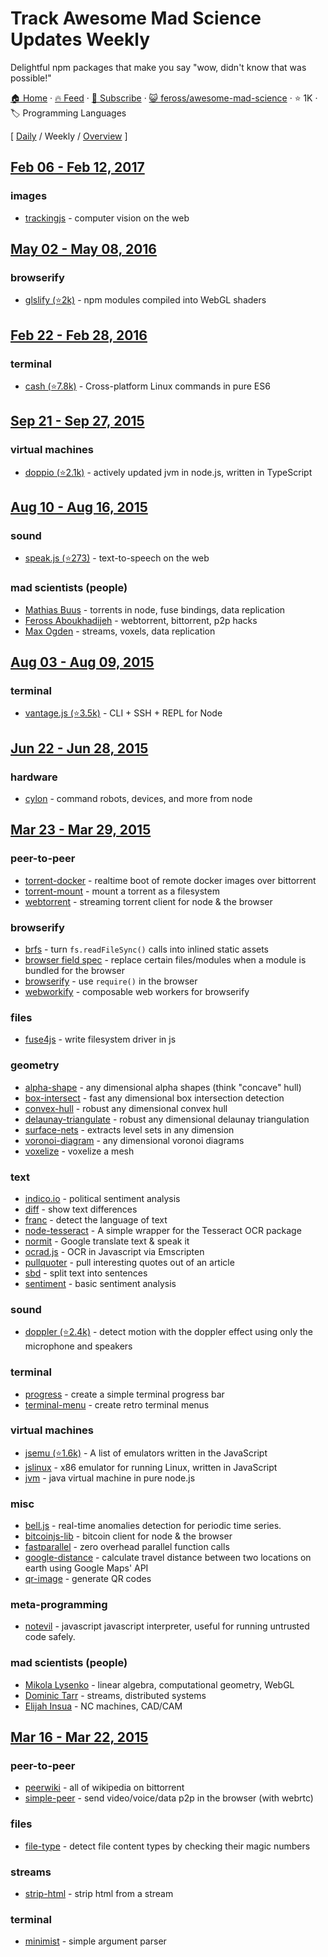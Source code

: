 # Track Awesome Mad Science Updates Weekly

Delightful npm packages that make you say "wow, didn't know that was possible!"

[🏠 Home](/README.md) · [🔥 Feed](https://test.trackawesomelist.com/feross/awesome-mad-science/week/feed.xml) · [📮 Subscribe](https://trackawesomelist.us17.list-manage.com/subscribe?u=d2f0117aa829c83a63ec63c2f&id=36a103854c) · [😺 feross/awesome-mad-science](https://github.com/feross/awesome-mad-science/blob/master/README.md) · ⭐ 1K · 🏷️ Programming Languages

[ [Daily](/content/feross/awesome-mad-science/README.md) / Weekly / [Overview](/content/feross/awesome-mad-science/readme/README.md) ]



## [Feb 06 - Feb 12, 2017](/content/2017/6/README.md)

### images

*   [trackingjs](https://trackingjs.com/) - computer vision on the web

## [May 02 - May 08, 2016](/content/2016/18/README.md)

### browserify

*   [glslify (⭐2k)](https://github.com/stackgl/glslify) - npm modules compiled into WebGL shaders

## [Feb 22 - Feb 28, 2016](/content/2016/8/README.md)

### terminal

*   [cash (⭐7.8k)](https://github.com/dthree/cash) - Cross-platform Linux commands in pure ES6

## [Sep 21 - Sep 27, 2015](/content/2015/38/README.md)

### virtual machines

*   [doppio (⭐2.1k)](https://github.com/plasma-umass/doppio) - actively updated jvm in node.js, written in TypeScript

## [Aug 10 - Aug 16, 2015](/content/2015/32/README.md)

### sound

*   [speak.js (⭐273)](https://github.com/mattytemple/speak-js) - text-to-speech on the web

### mad scientists (people)

*   [Mathias Buus](https://github.com/mafintosh) - torrents in node, fuse bindings, data replication
*   [Feross Aboukhadijeh](https://github.com/feross) - webtorrent, bittorrent, p2p hacks
*   [Max Ogden](https://github.com/maxogden) - streams, voxels, data replication

## [Aug 03 - Aug 09, 2015](/content/2015/31/README.md)

### terminal

*   [vantage.js (⭐3.5k)](https://github.com/dthree/vantage) - CLI + SSH + REPL for Node

## [Jun 22 - Jun 28, 2015](/content/2015/25/README.md)

### hardware

*   [cylon](https://www.npmjs.com/package/cylon) - command robots, devices, and more from node

## [Mar 23 - Mar 29, 2015](/content/2015/12/README.md)

### peer-to-peer

*   [torrent-docker](https://www.npmjs.com/package/torrent-docker) - realtime boot of remote docker images over bittorrent
*   [torrent-mount](https://www.npmjs.com/package/torrent-mount) - mount a torrent as a filesystem
*   [webtorrent](https://www.npmjs.com/package/webtorrent) - streaming torrent client for node & the browser

### browserify

*   [brfs](https://www.npmjs.com/package/brfs) - turn `fs.readFileSync()` calls into inlined static assets
*   [browser field spec](https://gist.github.com/defunctzombie/4339901) - replace certain files/modules when a module is bundled for the browser
*   [browserify](https://npmjs.org/package/browserify) - use `require()` in the browser
*   [webworkify](https://www.npmjs.com/package/webworkify) - composable web workers for browserify

### files

*   [fuse4js](https://www.npmjs.com/package/fuse4js) - write filesystem driver in js

### geometry

*   [alpha-shape](https://www.npmjs.com/package/alpha-shape) - any dimensional alpha shapes (think "concave" hull)
*   [box-intersect](https://www.npmjs.com/package/box-intersect) - fast any dimensional box intersection detection
*   [convex-hull](https://www.npmjs.com/package/convex-hull) - robust any dimensional convex hull
*   [delaunay-triangulate](https://www.npmjs.com/package/delaunay-triangulate) - robust any dimensional delaunay triangulation
*   [surface-nets](https://www.npmjs.com/package/surface-nets) - extracts level sets in any dimension
*   [voronoi-diagram](https://www.npmjs.com/package/voronoi-diagram) - any dimensional voronoi diagrams
*   [voxelize](https://www.npmjs.com/package/voxelize) - voxelize a mesh

### text

*   [indico.io](https://www.npmjs.com/package/indico.io) - political sentiment analysis
*   [diff](https://www.npmjs.com/package/diff) - show text differences
*   [franc](https://www.npmjs.com/package/franc) - detect the language of text
*   [node-tesseract](https://www.npmjs.com/package/node-tesseract) - A simple wrapper for the Tesseract OCR package
*   [normit](https://www.npmjs.com/package/normit) - Google translate text & speak it
*   [ocrad.js](https://www.npmjs.com/package/ocrad.js) - OCR in Javascript via Emscripten
*   [pullquoter](https://www.npmjs.com/package/pullquoter) - pull interesting quotes out of an article
*   [sbd](https://www.npmjs.com/package/sbd) - split text into sentences
*   [sentiment](https://www.npmjs.com/package/sentiment) - basic sentiment analysis

### sound

*   [doppler (⭐2.4k)](https://github.com/DanielRapp/doppler) - detect motion with the doppler effect using only the microphone and speakers

### terminal

*   [progress](https://www.npmjs.com/package/progress) - create a simple terminal progress bar
*   [terminal-menu](https://www.npmjs.com/package/terminal-menu) - create retro terminal menus

### virtual machines

*   [jsemu (⭐1.6k)](https://github.com/fcambus/jsemu) - A list of emulators written in the JavaScript
*   [jslinux](https://www.npmjs.com/package/jslinux) - x86 emulator for running Linux, written in JavaScript
*   [jvm](https://www.npmjs.com/package/node-jvm) - java virtual machine in pure node.js

### misc

*   [bell.js](https://www.npmjs.com/package/bell.js) - real-time anomalies detection for periodic time series.
*   [bitcoinjs-lib](https://www.npmjs.com/package/bitcoinjs-lib) - bitcoin client for node & the browser
*   [fastparallel](https://www.npmjs.com/package/fastparallel) - zero overhead parallel function calls
*   [google-distance](https://www.npmjs.com/package/google-distance) - calculate travel distance between two locations on earth using Google Maps' API
*   [qr-image](https://www.npmjs.com/package/qr-image) - generate QR codes

### meta-programming

*   [notevil](https://www.npmjs.com/package/notevil) - javascript javascript interpreter, useful for running untrusted code safely.

### mad scientists (people)

*   [Mikola Lysenko](https://www.npmjs.com/\~mikolalysenko) - linear algebra, computational geometry, WebGL
*   [Dominic Tarr](https://www.npmjs.com/\~dominictarr) - streams, distributed systems
*   [Elijah Insua](https://www.npmjs.com/\~tmpvar) - NC machines, CAD/CAM

## [Mar 16 - Mar 22, 2015](/content/2015/11/README.md)

### peer-to-peer

*   [peerwiki](https://www.npmjs.com/package/peerwiki) - all of wikipedia on bittorrent
*   [simple-peer](https://www.npmjs.com/package/simple-peer) - send video/voice/data p2p in the browser (with webrtc)

### files

*   [file-type](https://www.npmjs.com/package/file-type) - detect file content types by checking their magic numbers

### streams

*   [strip-html](https://www.npmjs.com/package/strip-html) - strip html from a stream

### terminal

*   [minimist](https://www.npmjs.com/package/minimist) - simple argument parser